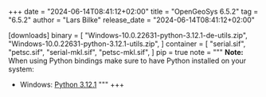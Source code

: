 +++
date = "2024-06-14T08:41:12+02:00"
title = "OpenGeoSys 6.5.2"
tag = "6.5.2"
author = "Lars Bilke"
release_date = "2024-06-14T08:41:12+02:00"

[downloads]
binary = [
"Windows-10.0.22631-python-3.12.1-de-utils.zip",
"Windows-10.0.22631-python-3.12.1-utils.zip",
]
container = [
"serial.sif",
"petsc.sif",
"serial-mkl.sif",
"petsc-mkl.sif",
]
pip = true
note = """
**Note:** When using Python bindings make sure to have Python installed on your system:

- Windows: [Python 3.12.1](https://www.python.org/ftp/python/3.12.1/python-3.12.1-amd64.exe)
"""
+++
